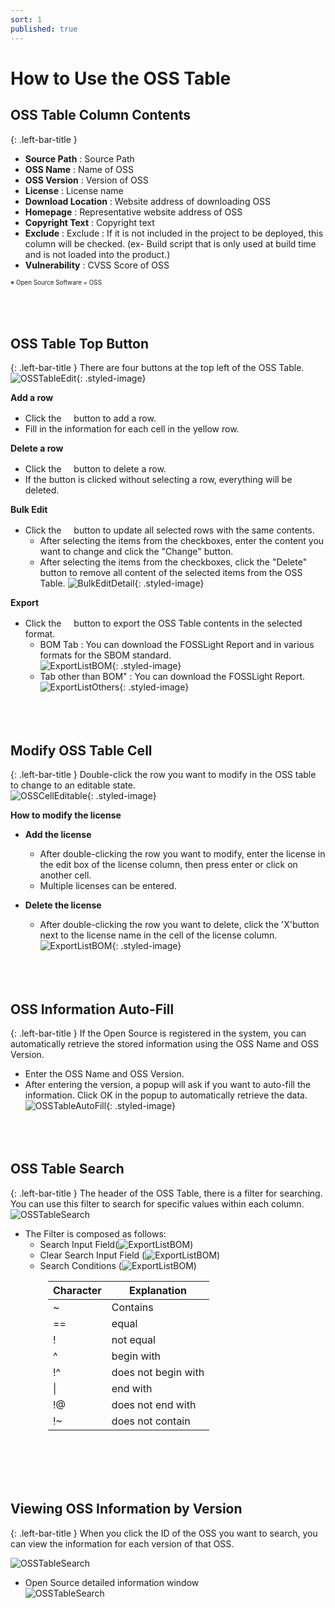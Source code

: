 ```yaml
---
sort: 1
published: true
---
```


# How to Use the OSS Table

## OSS Table Column Contents
{: .left-bar-title }
- **Source Path** :  Source Path 
- **OSS Name** :  Name of OSS
- **OSS Version** : Version of OSS
- **License** : License name
- **Download Location** :  Website address of downloading OSS
- **Homepage** : Representative website address of OSS
- **Copyright Text** : Copyright text
- **Exclude** : Exclude :  If it is not included in the project to be deployed, this column will be checked. (ex- Build script that is only used at build time and is not loaded into the product.)
- **Vulnerability** :  CVSS Score of OSS  
<th scope="col"><span style="font-size: 0.7em;">※ Open Source Software = OSS</span></th>
<br><br><br><br>


## OSS Table Top Button
{: .left-bar-title }
  There are four buttons at the top left of the OSS Table.   
  ![OSSTableEdit](../../images/common/oss_table_functions/oss_table_edit.png){: .styled-image}  

**Add a row**
  - Click the <img src="../../images/common/oss_table_buttons/plus.png" width="12" height="16" /> button to add a row.  
  - Fill in the information for each cell in the yellow row. 
  

**Delete a row** 
  - Click the <img src="../../images/common/oss_table_buttons/trash_can.png" width="12" height="16" /> button to delete a row.   
  - If the button is clicked without selecting a row, everything will be deleted.  

**Bulk Edit** 
 - Click the <img src="../../images/common/oss_table_buttons/bulk_edit.png" width="12" height="16" /> button to update all selected rows with the same contents.
    - After selecting the items from the checkboxes, enter the content you want to change and click the "Change" button.  
    - After selecting the items from the checkboxes, click the "Delete" button to remove all content of the selected items from the OSS Table.
        ![BulkEditDetail](../../images/common/oss_table_buttons/bulk_edit_detail.png){: .styled-image}  

**Export**
- Click the <img src="../../images/common/oss_table_buttons/download.png" width="12" height="16" /> button to export the OSS Table contents in the selected format.
    - BOM Tab : You can download the FOSSLight Report and in various formats for the SBOM standard.  
    ![ExportListBOM](../../images/common/oss_table_buttons/export_popup_2.png){: .styled-image}    
    - Tab other than BOM" : You can download the FOSSLight Report.   
    ![ExportListOthers](../../images/common/oss_table_buttons/export_popup_1.png){: .styled-image}<br><br><br><br>  

## Modify OSS Table Cell
{: .left-bar-title }
Double-click the row you want to modify in the OSS table to change to an editable state.  
![OSSCellEditable](../../images/common/oss_table_functions/oss_cell_editable.png){: .styled-image}  

**How to modify the license**
- **Add the license** 
  - After double-clicking the row you want to modify, enter the license in the edit box of the license column, then press enter or click on another cell.    
  - Multiple licenses can be entered.     

- **Delete the license** 
  - After double-clicking the row you want to delete, click the 'X'button next to the license name in the cell of the license column.  
  ![ExportListBOM](../../images/common/oss_table_buttons/license_delete.png){: .styled-image}<br><br><br><br>    


## OSS Information Auto-Fill
{: .left-bar-title }
If the Open Source is registered in the system, you can automatically retrieve the stored information using the OSS Name and OSS Version.  
- Enter the OSS Name and OSS Version.
- After entering the version, a popup will ask if you want to auto-fill the information. Click OK in the popup to automatically retrieve the data.  
![OSSTableAutoFill](../../images/common/oss_table_functions/oss_table_autofill.png){: .styled-image}<br><br><br><br>

## OSS Table Search
{: .left-bar-title }
The header of the OSS Table, there is a filter for searching. You can use this filter to search for specific values within each column.  
![OSSTableSearch](../../images/common/oss_table_functions/oss_table_search.png)
- The Filter is composed as follows:  
    - Search Input Field(![ExportListBOM](../../images/common/oss_table_buttons/search_input.png))  
    - Clear Search Input Field (![ExportListBOM](../../images/common/oss_table_buttons/search_reset.png))  
    - Search Conditions (![ExportListBOM](../../images/common/oss_table_buttons/search_condition.png))  
<table style="margin-left: 60px;">
    <thead>
        <tr>
            <th scope="col"><strong>Character</strong></th>
            <th scope="col" style="text-align: center;"><strong>Explanation</strong></th>
        </tr>
    </thead>
    <tbody>
        <tr>
            <td>~</td>
            <td>Contains</td>
        </tr>
        <tr>
            <td>==</td>
            <td>equal</td>
        </tr>
        <tr>
            <td>!</td>
            <td>not equal</td>
        </tr>
        <tr>
            <td>^</td>
            <td>begin with</td>
        </tr>
        <tr>
            <td>!^</td>
            <td>does not begin with</td>
        </tr>
        <tr>
            <td>|</td>
            <td>end with</td>
        </tr>
        <tr>
            <td>!@</td>
            <td>does not end with</td>
        </tr>
        <tr>
            <td>!~</td>
            <td>does not contain</td>
        </tr>
    </tbody>
</table><br><br><br><br>

 
## Viewing OSS Information by Version
{: .left-bar-title }
When you click the ID of the OSS you want to search, you can view the information for each version of that OSS.  

![OSSTableSearch](../../images/common/oss_table_functions/oss_version_detail.png)
- Open Source detailed information window<br/>
  ![OSSTableSearch](../../images/common/oss_table_functions/oss_version_detail_popup.png)


